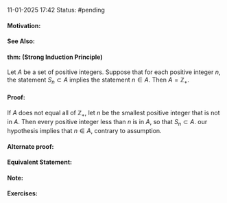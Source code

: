11-01-2025 17:42
Status: #pending
#### Motivation:
#### See Also:
#### thm: (Strong Induction Principle)
Let $A$ be a set of positive integers. Suppose that for each positive integer $n$, the statement $S_{n}\subset A$ implies the statement $n\in A$. Then $A=\mathbb{Z}_{+}$.
#### Proof:
If $A$ does not equal all of $\mathbb{Z}_{+}$, let $n$ be the smallest positive integer that is not in $A$. Then every positive integer less than $n$ is in $A$, so that $S_{n}\subset A$. our hypothesis implies that $n\in A$, contrary to assumption. 
#### Alternate proof:
#### Equivalent Statement:
#### Note:
#### Exercises:

